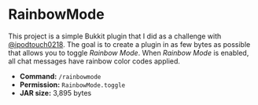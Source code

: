 # RainbowMode
This project is a simple Bukkit plugin that I did as a challenge with [@ipodtouch0218](https://www.github.com/ipodtouch0218). The goal is to create a plugin in as few bytes as possible that allows you to toggle *Rainbow Mode*. When *Rainbow Mode* is enabled, all chat messages have rainbow color codes applied.


- **Command:** `/rainbowmode`
- **Permission:** `RainbowMode.toggle`
- **JAR size:** 3,895 bytes
